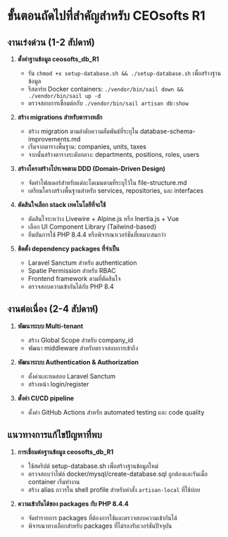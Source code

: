 # ขั้นตอนถัดไปที่สำคัญสำหรับ CEOsofts R1

## งานเร่งด่วน (1-2 สัปดาห์)

1. **ตั้งค่าฐานข้อมูล ceosofts_db_R1**

    - รัน `chmod +x setup-database.sh && ./setup-database.sh` เพื่อสร้างฐานข้อมูล
    - รีสตาร์ท Docker containers: `./vendor/bin/sail down && ./vendor/bin/sail up -d`
    - ตรวจสอบการเชื่อมต่อกับ `./vendor/bin/sail artisan db:show`

2. **สร้าง migrations สำหรับตารางหลัก**

    - สร้าง migration ตามลำดับความสัมพันธ์ที่ระบุใน database-schema-improvements.md
    - เริ่มจากตารางพื้นฐาน: companies, units, taxes
    - จากนั้นสร้างตารางระดับกลาง: departments, positions, roles, users

3. **สร้างโครงสร้างโปรเจคตาม DDD (Domain-Driven Design)**

    - จัดทำโฟลเดอร์สำหรับแต่ละโดเมนตามที่ระบุไว้ใน file-structure.md
    - เตรียมโครงสร้างพื้นฐานสำหรับ services, repositories, และ interfaces

4. **ตัดสินใจเลือก stack เทคโนโลยีที่จะใช้**

    - ตัดสินใจระหว่าง Livewire + Alpine.js หรือ Inertia.js + Vue
    - เลือก UI Component Library (Tailwind-based)
    - ยืนยันการใช้ PHP 8.4.4 หรือพิจารณาเวอร์ชันที่เหมาะสมกว่า

5. **ติดตั้ง dependency packages ที่จำเป็น**
    - Laravel Sanctum สำหรับ authentication
    - Spatie Permission สำหรับ RBAC
    - Frontend framework ตามที่ตัดสินใจ
    - ตรวจสอบความเข้ากันได้กับ PHP 8.4

## งานต่อเนื่อง (2-4 สัปดาห์)

1. **พัฒนาระบบ Multi-tenant**

    - สร้าง Global Scope สำหรับ company_id
    - พัฒนา middleware สำหรับตรวจสอบการเข้าถึง

2. **พัฒนาระบบ Authentication & Authorization**

    - ตั้งค่าและทดสอบ Laravel Sanctum
    - สร้างหน้า login/register

3. **ตั้งค่า CI/CD pipeline**
    - ตั้งค่า GitHub Actions สำหรับ automated testing และ code quality

## แนวทางการแก้ไขปัญหาที่พบ

1. **การเชื่อมต่อฐานข้อมูล ceosofts_db_R1**

    - ใช้สคริปต์ setup-database.sh เพื่อสร้างฐานข้อมูลใหม่
    - ตรวจสอบว่าไฟล์ docker/mysql/create-database.sql ถูกต้องและรันเมื่อ container เริ่มทำงาน
    - สร้าง alias ถาวรใน shell profile สำหรับคำสั่ง `artisan-local` ที่ใช้บ่อย

2. **ความเข้ากันได้ของ packages กับ PHP 8.4.4**
    - จัดทำรายการ packages ที่ต้องการใช้และตรวจสอบความเข้ากันได้
    - พิจารณาทางเลือกสำหรับ packages ที่ไม่รองรับเวอร์ชันปัจจุบัน
